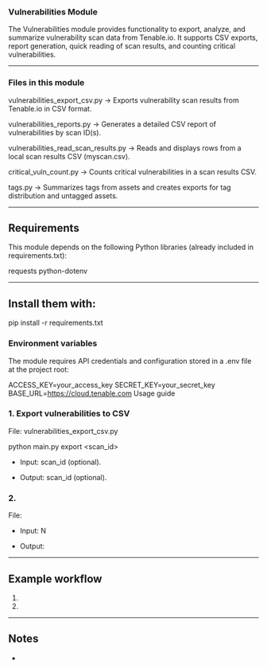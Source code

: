 ### Vulnerabilities Module

The Vulnerabilities module provides functionality to export, analyze, and summarize vulnerability scan data from Tenable.io.
It supports CSV exports, report generation, quick reading of scan results, and counting critical vulnerabilities.

---

### Files in this module

vulnerabilities_export_csv.py → Exports vulnerability scan results from Tenable.io in CSV format.

vulnerabilities_reports.py → Generates a detailed CSV report of vulnerabilities by scan ID(s).

vulnerabilities_read_scan_results.py → Reads and displays rows from a local scan results CSV (myscan.csv).

critical_vuln_count.py → Counts critical vulnerabilities in a scan results CSV.

tags.py → Summarizes tags from assets and creates exports for tag distribution and untagged assets.


---

## Requirements

This module depends on the following Python libraries (already included in requirements.txt):

requests
python-dotenv

---

## Install them with:

pip install -r requirements.txt

### Environment variables

The module requires API credentials and configuration stored in a .env file at the project root:

ACCESS_KEY=your_access_key
SECRET_KEY=your_secret_key
BASE_URL=https://cloud.tenable.com
Usage guide

### 1. Export vulnerabilities to CSV

File: vulnerabilities_export_csv.py

python main.py export <scan_id>

* Input: scan_id (optional).

* Output: scan_id (optional).

### 2. 

File: 



* Input: N

* Output: 
---

## Example workflow

1. 

2. 

---

## Notes
* 